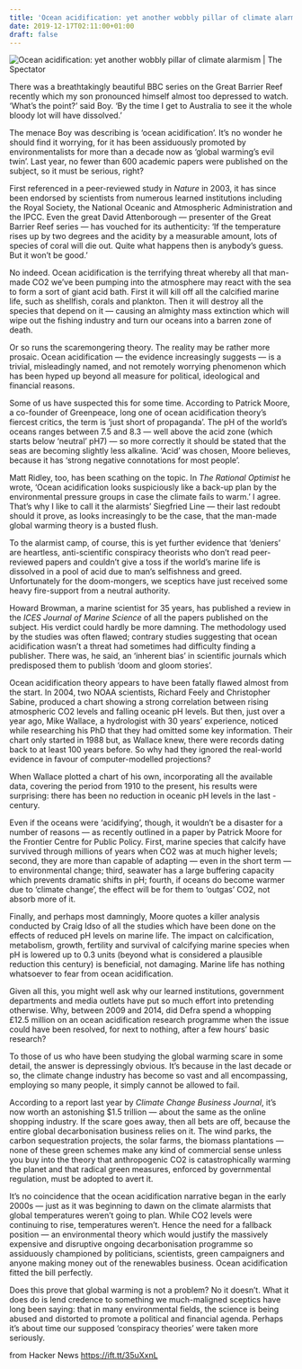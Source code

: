 ```yaml
---
title: 'Ocean acidification: yet another wobbly pillar of climate alarmism'
date: 2019-12-17T02:11:00+01:00
draft: false
---
```


![](https://spectator.imgix.net/content/uploads/2016/04/iStock_000007591422_Small.jpg?auto=compress,enhance,format&crop=faces,entropy,edges&fit=crop&w=620&h=413 "Ocean acidification: yet another wobbly pillar of climate alarmism | The Spectator")  

There was a breathtakingly beautiful BBC series on the Great Barrier Reef recently which my son pronounced himself almost too depressed to watch. ‘What’s the point?’ said Boy. ‘By the time I get to Australia to see it the whole bloody lot will have dissolved.’

The menace Boy was describing is ‘ocean acidification’. It’s no wonder he should find it worrying, for it has been assiduously promoted by environmentalists for more than a decade now as ‘global warming’s evil twin’. Last year, no fewer than 600 academic papers were published on the subject, so it must be serious, right?

First referenced in a peer-reviewed study in _Nature_ in 2003, it has since been endorsed by scientists from numerous learned institutions including the Royal Society, the National Oceanic and Atmospheric Administration and the IPCC. Even the great David Attenborough — presenter of the Great Barrier Reef series — has vouched for its authenticity: ‘If the temperature rises up by two degrees and the acidity by a measurable amount, lots of species of coral will die out. Quite what happens then is anybody’s guess. But it won’t be good.’

No indeed. Ocean acidification is the terrifying threat whereby all that man-made CO2 we’ve been pumping into the atmosphere may react with the sea to form a sort of giant acid bath. First it will kill off all the calcified marine life, such as shellfish, corals and plankton. Then it will destroy all the species that depend on it — causing an almighty mass extinction which will wipe out the fishing industry and turn our oceans into a barren zone of death.

Or so runs the scaremongering theory. The reality may be rather more prosaic. Ocean acidification — the evidence increasingly suggests — is a trivial, misleadingly named, and not remotely worrying phenomenon which has been hyped up beyond all measure for political, ideological and financial reasons.

Some of us have suspected this for some time. According to Patrick Moore, a co-founder of Greenpeace, long one of ocean acidification theory’s fiercest critics, the term is ‘just short of propaganda’. The pH of the world’s oceans ranges between 7.5 and 8.3 — well above the acid zone (which starts below ‘neutral’ pH7) — so more correctly it should be stated that the seas are becoming slightly less alkaline. ‘Acid’ was chosen, Moore believes, because it has ‘strong negative connotations for most people’.

Matt Ridley, too, has been scathing on the topic. In _The Rational Optimist_ he wrote, ‘Ocean acidification looks suspiciously like a back-up plan by the environmental pressure groups in case the climate fails to warm.’ I agree. That’s why I like to call it the alarmists’ Siegfried Line — their last redoubt should it prove, as looks increasingly to be the case, that the man-made global warming theory is a busted flush.

To the alarmist camp, of course, this is yet further evidence that ‘deniers’ are heartless, anti-scientific conspiracy theorists who don’t read peer-reviewed papers and couldn’t give a toss if the world’s marine life is dissolved in a pool of acid due to man’s selfishness and greed. Unfortunately for the doom-mongers, we sceptics have just received some heavy fire-support from a neutral authority.

Howard Browman, a marine scientist for 35 years, has published a review in the _ICES Journal of Marine Science_ of all the papers published on the subject. His verdict could hardly be more damning. The methodology used by the studies was often flawed; contrary studies suggesting that ocean acidification wasn’t a threat had sometimes had difficulty finding a publisher. There was, he said, an ‘inherent bias’ in scientific journals which predisposed them to publish ‘doom and gloom stories’.

Ocean acidification theory appears to have been fatally flawed almost from the start. In 2004, two NOAA scientists, Richard Feely and Christopher Sabine, produced a chart showing a strong correlation between rising atmospheric CO2 levels and falling oceanic pH levels. But then, just over a year ago, Mike Wallace, a hydrologist with 30 years’ experience, noticed while researching his PhD that they had omitted some key information. Their chart only started in 1988 but, as Wallace knew, there were records dating back to at least 100 years before. So why had they ignored the real-world evidence in favour of computer-modelled projections?

When Wallace plotted a chart of his own, incorporating all the available data, covering the period from 1910 to the present, his results were surprising: there has been no reduction in oceanic pH levels in the last -century.

Even if the oceans were ‘acidifying’, though, it wouldn’t be a disaster for a number of reasons — as recently outlined in a paper by Patrick Moore for the Frontier Centre for Public Policy. First, marine species that calcify have survived through millions of years when CO2 was at much higher levels; second, they are more than capable of adapting — even in the short term — to environmental change; third, seawater has a large buffering capacity which prevents dramatic shifts in pH; fourth, if oceans do become warmer due to ‘climate change’, the effect will be for them to ‘outgas’ CO2, not absorb more of it.

Finally, and perhaps most damningly, Moore quotes a killer analysis conducted by Craig Idso of all the studies which have been done on the effects of reduced pH levels on marine life. The impact on calcification, metabolism, growth, fertility and survival of calcifying marine species when pH is lowered up to 0.3 units (beyond what is considered a plausible reduction this century) is beneficial, not damaging. Marine life has nothing whatsoever to fear from ocean acidification.

Given all this, you might well ask why our learned institutions, government departments and media outlets have put so much effort into pretending otherwise. Why, between 2009 and 2014, did Defra spend a whopping £12.5 million on an ocean acidification research programme when the issue could have been resolved, for next to nothing, after a few hours’ basic research?

To those of us who have been studying the global warming scare in some detail, the answer is depressingly obvious. It’s because in the last decade or so, the climate change industry has become so vast and all encompassing, employing so many people, it simply cannot be allowed to fail.

According to a report last year by _Climate Change Business Journal_, it’s now worth an astonishing $1.5 trillion — about the same as the online shopping industry. If the scare goes away, then all bets are off, because the entire global decarbonisation business relies on it. The wind parks, the carbon sequestration projects, the solar farms, the biomass plantations — none of these green schemes make any kind of commercial sense unless you buy into the theory that anthropogenic CO2 is catastrophically warming the planet and that radical green measures, enforced by governmental regulation, must be adopted to avert it.

It’s no coincidence that the ocean acidification narrative began in the early 2000s — just as it was beginning to dawn on the climate alarmists that global temperatures weren’t going to plan. While CO2 levels were continuing to rise, temperatures weren’t. Hence the need for a fallback position — an environmental theory which would justify the massively expensive and disruptive ongoing decarbonisation programme so assiduously championed by politicians, scientists, green campaigners and anyone making money out of the renewables business. Ocean acidification fitted the bill perfectly.

Does this prove that global warming is not a problem? No it doesn’t. What it does do is lend credence to something we much-maligned sceptics have long been saying: that in many environmental fields, the science is being abused and distorted to promote a political and financial agenda. Perhaps it’s about time our supposed ‘conspiracy theories’ were taken more seriously.

  
  
from Hacker News https://ift.tt/35uXxnL